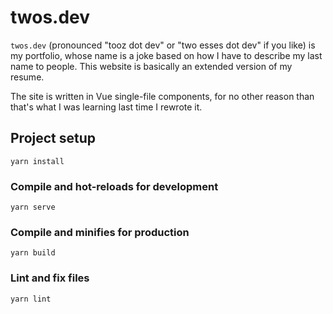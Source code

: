 # twos.dev
`twos.dev` (pronounced "tooz dot dev" or "two esses dot dev" if you like) is my portfolio, whose name is a joke based on
how I have to describe my last name to people. This website is basically an extended version of my resume.

The site is written in Vue single-file components, for no other reason than that's what I was learning last time I
rewrote it.

## Project setup
```
yarn install
```

### Compile and hot-reloads for development
```
yarn serve
```

### Compile and minifies for production
```
yarn build
```

### Lint and fix files
```
yarn lint
```
